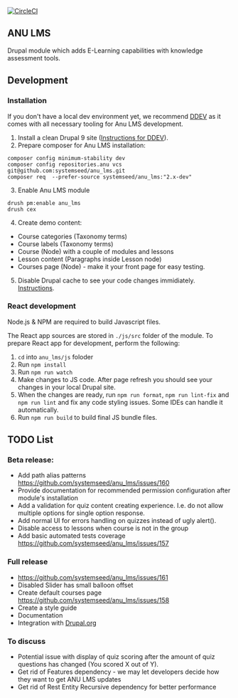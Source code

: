 [![CircleCI](https://circleci.com/gh/systemseed/anu_lms/tree/2.x.svg?style=svg)](https://circleci.com/gh/systemseed/anu_lms/tree/2.x)

## ANU LMS

Drupal module which adds E-Learning capabilities with knowledge assessment tools.

## Development

### Installation

If you don't have a local dev environment yet, we recommend [DDEV](https://ddev.com/) as it comes with all necessary tooling for Anu LMS development.

1. Install a clean Drupal 9 site ([Instructions for DDEV](https://ddev.readthedocs.io/en/latest/users/cli-usage/#drupal-9-quickstart)).
2. Prepare composer for Anu LMS installation:
  ```
  composer config minimum-stability dev
  composer config repositories.anu vcs git@github.com:systemseed/anu_lms.git
  composer req  --prefer-source systemseed/anu_lms:"2.x-dev"
  ```
3. Enable Anu LMS module
```
drush pm:enable anu_lms
drush cex
```
4. Create demo content:
  - Course categories (Taxonomy terms)
  - Course labels (Taxonomy terms)
  - Course (Node) with a couple of modules and lessons
  - Lesson content (Paragraphs inside Lesson node)
  - Courses page (Node) - make it your front page for easy testing.
5. Disable Drupal cache to see your code changes immidiately. [Instructions](https://www.drupal.org/node/2598914).


### React development

Node.js & NPM are required to build Javascript files.

The React app sources are stored in `./js/src` folder of the module. To prepare React app for development, perform the following:

1. `cd` into `anu_lms/js` foloder
2. Run `npm install`
3. Run `npm run watch`
4. Make changes to JS code. After page refresh you should see your changes in your local Drupal site.
5. When the changes are ready, run `npm run format`, `npm run lint-fix` and `npm run lint` and fix any code styling issues. Some IDEs can handle it automatically.
6. Run `npm run build` to build final JS bundle files.


## TODO List

### Beta release:
* Add path alias patterns https://github.com/systemseed/anu_lms/issues/160
* Provide documentation for recommended permission configuration after module's installation 
* Add a validation for quiz content creating experience. I.e. do not allow multiple options for single option response.
* Add normal UI for errors handling on quizzes instead of ugly alert().
* Disable access to lessons when course is not in the group
* Add basic automated tests coverage https://github.com/systemseed/anu_lms/issues/157

### Full release
* https://github.com/systemseed/anu_lms/issues/161
* Disabled Slider has small balloon offset
* Create default courses page https://github.com/systemseed/anu_lms/issues/158
* Create a style guide
* Documentation
* Integration with [Drupal.org](https://www.drupal.org/project/anu_lms)

### To discuss
* Potential issue with display of quiz scoring after the amount of quiz questions has changed (You scored X out of Y).
* Get rid of Features dependency - we may let developers decide how they want to get ANU LMS updates
* Get rid of Rest Entity Recursive dependency for better performance
